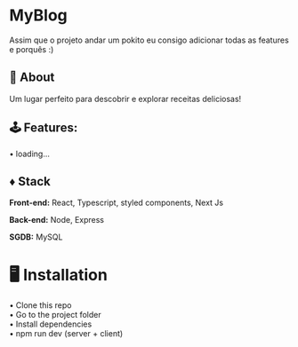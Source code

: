 # MyBlog

Assim que o projeto andar um pokito eu consigo adicionar todas as features e porquês :)

## 🧠 About

Um lugar perfeito para descobrir e explorar receitas deliciosas!

## 🕹️ Features:

• loading...


## ♦️ Stack

**Front-end:** React, Typescript, styled components,  Next Js

**Back-end:** Node, Express

**SGDB:** MySQL

# 🖥️ Installation

• Clone this repo <br>
• Go to the project folder <br>
• Install dependencies <br>
• npm run dev (server + client) <br>
